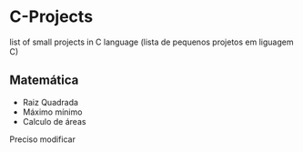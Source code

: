 # **C-Projects**
list of small projects in C language (lista de pequenos projetos em liguagem C)
 
 ## Matemática
 
 - Raiz Quadrada
 - Máximo mínimo
 - Calculo de áreas

 Preciso modificar